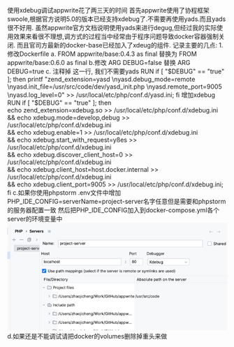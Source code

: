 使用xdebug调试appwrite花了两三天的时间
首先appwrite使用了协程框架swoole,根据官方说明5.0的版本已经支持xdebug了.不需要再使用yads.而且yads很不好用.
虽然appwrite官方文档说明使用yads来进行degug,但经过我的实际使用效果来看很不理想,调方式的过程当中经常由于程序问题导致docker容器强制关闭.
而且官司方最新的docker-base已经加入了xdeug的组件.
记录主要的几点:
1.修改Dockerfile
a. FROM appwrite/base:0.4.3 as final 替换为 FROM appwrite/base:0.6.0 as final
b.修改 ARG DEBUG=false 替换 ARG DEBUG=true
c. 注释掉 这一行, 我们不需要yads RUN if [ "$DEBUG" == "true" ]; then printf "zend_extension=yasd \nyasd.debug_mode=remote \nyasd.init_file=/usr/src/code/dev/yasd_init.php \nyasd.remote_port=9005 \nyasd.log_level=0" >> /usr/local/etc/php/conf.d/yasd.ini; fi
增加xdebug
RUN if [ "$DEBUG" == "true" ]; then \
    echo zend_extension=xdebug.so >> /usr/local/etc/php/conf.d/xdebug.ini \
    && echo xdebug.mode=develop,debug  >> /usr/local/etc/php/conf.d/xdebug.ini \
    && echo xdebug.enable=1  >> /usr/local/etc/php/conf.d/xdebug.ini \
    && echo xdebug.start_with_request=yßes  >> /usr/local/etc/php/conf.d/xdebug.ini \
    && echo xdebug.discover_client_host=0  >> /usr/local/etc/php/conf.d/xdebug.ini \
    && echo xdebug.client_host=host.docker.internal  >> /usr/local/etc/php/conf.d/xdebug.ini \
    && echo xdebug.client_port=9005  >> /usr/local/etc/php/conf.d/xdebug.ini; \
    fi
c.如果你使用phpstorm
.env文件中增加
PHP_IDE_CONFIG=serverName=project-server名字任意但是需要和phpstorm的服务器配置一致
然后把PHP_IDE_CONFIG加入到docker-compose.yml各个server的环境变量中
![img.png](img.png)
d.如果还是不能调试请把docker的volumes删除掉重头来做






